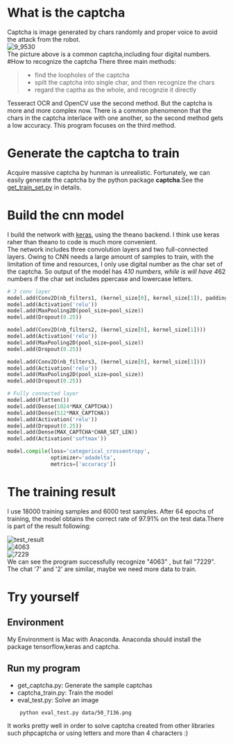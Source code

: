 # What is the captcha
Captcha is image  generated by chars randomly and proper voice to avoid the attack from the robot.   
![9_9530](https://cloud.githubusercontent.com/assets/5999851/21477290/41594870-cb7b-11e6-8d3e-4e0c24af37f1.jpg)    
The picture above is a common captcha,including four digital numbers.  
#How to recognize the captcha
There three main methods:
> * find the loopholes of the captcha
> * spilt the captcha into single char, and then recognize the chars
> * regard the captha as the whole, and recognzie it directly   

Tesseract OCR and OpenCV use the second method. But the captcha is more and more complex now. There is a common phenomenon that the chars in the captcha interlace with one another, so the second method gets a low accuracy. This program focuses on the third method. 

# Generate the captcha to train
Acquire massive captcha by hunman is unrealistic. Fortunately, we can easily generate the captcha by the python package **captcha**.See the [get_train_set.py](https://github.com/scnuhealthy/cnn_keras_captcha/blob/master/code/get_train_set.py) in details.

# Build the cnn model
I build the network with [keras](https://github.com/fchollet/keras), using the theano backend. I think use keras raher than theano to code is much more convenient.     
The network includes three convolution layers and two full-connected layers. Owing to CNN needs a large amount of samples to train, with the limitation of time and resources, I only use digital number as the char set of the captcha. So output of the model has 4*10 numbers, while is will have 4*62 numbers if the char set includes ppercase and lowercase letters.
```python
# 3 conv layer
model.add(Conv2D(nb_filters1, (kernel_size[0], kernel_size[1]), padding='valid', input_shape=input_shape))
model.add(Activation('relu'))
model.add(MaxPooling2D(pool_size=pool_size))
model.add(Dropout(0.25))

model.add(Conv2D(nb_filters2, (kernel_size[0], kernel_size[1])))
model.add(Activation('relu'))
model.add(MaxPooling2D(pool_size=pool_size))
model.add(Dropout(0.25))

model.add(Conv2D(nb_filters3, (kernel_size[0], kernel_size[1])))
model.add(Activation('relu'))
model.add(MaxPooling2D(pool_size=pool_size))
model.add(Dropout(0.25))

# Fully connected layer
model.add(Flatten())
model.add(Dense(1024*MAX_CAPTCHA))
model.add(Dense(512*MAX_CAPTCHA))
model.add(Activation('relu'))
model.add(Dropout(0.25))
model.add(Dense(MAX_CAPTCHA*CHAR_SET_LEN))
model.add(Activation('softmax'))

model.compile(loss='categorical_crossentropy',
              optimizer='adadelta',
              metrics=['accuracy'])
```

# The training result    
I use 18000 training samples and 6000 test samples. After 64 epochs of training, the model obtains the correct rate of 97.91% on the test data.There is part of the result following:    

![test_result](https://github.com/scnuhealthy/cnn_keras_captcha/blob/master/picture/test_result.jpg)  
![4063](https://github.com/scnuhealthy/cnn_keras_captcha/blob/master/picture/9_4063.jpg)    
![7229](https://github.com/scnuhealthy/cnn_keras_captcha/blob/master/picture/15_7229.jpg)   
We can see the program successfully recognize "4063" , but fail "7229". The chat '7' and '2' are similar, maybe we need more data to train.

# Try yourself
## Environment
My Environment is Mac with Anaconda. Anaconda should install the package tensorflow,keras and captcha.
## Run my program
- get_captcha.py: Generate the sample captchas
- captcha_train.py: Train the model
- eval_test.py: Solve an image 
```
	python eval_test.py data/50_7136.png
```
It works pretty well in order to solve captcha created from other libraries such phpcaptcha or using letters and more than 4 characters :)
